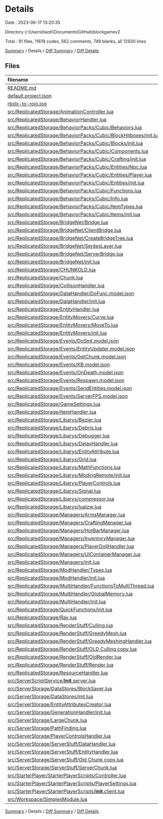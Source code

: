 # Details

Date : 2023-06-17 13:20:35

Directory c:\\Users\\haoti\\Documents\\GitHub\\blockgamev2

Total : 91 files,  11619 codes, 562 comments, 749 blanks, all 12930 lines

[Summary](results.md) / Details / [Diff Summary](diff.md) / [Diff Details](diff-details.md)

## Files
| filename | language | code | comment | blank | total |
| :--- | :--- | ---: | ---: | ---: | ---: |
| [README.md](/README.md) | Markdown | 12 | 0 | 5 | 17 |
| [default.project.json](/default.project.json) | JSON | 48 | 0 | 0 | 48 |
| [rbxlx-to-rojo.log](/rbxlx-to-rojo.log) | Log | 2 | 0 | 1 | 3 |
| [src/ReplicatedStorage/AnimationController.lua](/src/ReplicatedStorage/AnimationController.lua) | Lua | 72 | 0 | 0 | 72 |
| [src/ReplicatedStorage/BehaviorHandler.lua](/src/ReplicatedStorage/BehaviorHandler.lua) | Lua | 129 | 1 | 1 | 131 |
| [src/ReplicatedStorage/BehaviorPacks/Cubic/Behaviors.lua](/src/ReplicatedStorage/BehaviorPacks/Cubic/Behaviors.lua) | Lua | 79 | 1 | 0 | 80 |
| [src/ReplicatedStorage/BehaviorPacks/Cubic/BlockHitboxes/init.lua](/src/ReplicatedStorage/BehaviorPacks/Cubic/BlockHitboxes/init.lua) | Lua | 21 | 0 | 0 | 21 |
| [src/ReplicatedStorage/BehaviorPacks/Cubic/Blocks/init.lua](/src/ReplicatedStorage/BehaviorPacks/Cubic/Blocks/init.lua) | Lua | 85 | 0 | 13 | 98 |
| [src/ReplicatedStorage/BehaviorPacks/Cubic/Components.lua](/src/ReplicatedStorage/BehaviorPacks/Cubic/Components.lua) | Lua | 24 | 0 | 2 | 26 |
| [src/ReplicatedStorage/BehaviorPacks/Cubic/Crafting/init.lua](/src/ReplicatedStorage/BehaviorPacks/Cubic/Crafting/init.lua) | Lua | 34 | 0 | 4 | 38 |
| [src/ReplicatedStorage/BehaviorPacks/Cubic/Entities/Npc.lua](/src/ReplicatedStorage/BehaviorPacks/Cubic/Entities/Npc.lua) | Lua | 44 | 8 | 2 | 54 |
| [src/ReplicatedStorage/BehaviorPacks/Cubic/Entities/Player.lua](/src/ReplicatedStorage/BehaviorPacks/Cubic/Entities/Player.lua) | Lua | 34 | 0 | 4 | 38 |
| [src/ReplicatedStorage/BehaviorPacks/Cubic/Entities/init.lua](/src/ReplicatedStorage/BehaviorPacks/Cubic/Entities/init.lua) | Lua | 28 | 0 | 5 | 33 |
| [src/ReplicatedStorage/BehaviorPacks/Cubic/Functions.lua](/src/ReplicatedStorage/BehaviorPacks/Cubic/Functions.lua) | Lua | 133 | 1 | 3 | 137 |
| [src/ReplicatedStorage/BehaviorPacks/Cubic/Info.lua](/src/ReplicatedStorage/BehaviorPacks/Cubic/Info.lua) | Lua | 2 | 0 | 0 | 2 |
| [src/ReplicatedStorage/BehaviorPacks/Cubic/ItemTypes.lua](/src/ReplicatedStorage/BehaviorPacks/Cubic/ItemTypes.lua) | Lua | 65 | 2 | 3 | 70 |
| [src/ReplicatedStorage/BehaviorPacks/Cubic/Items/init.lua](/src/ReplicatedStorage/BehaviorPacks/Cubic/Items/init.lua) | Lua | 50 | 1 | 3 | 54 |
| [src/ReplicatedStorage/BridgeNet/Bridge.lua](/src/ReplicatedStorage/BridgeNet/Bridge.lua) | Lua | 16 | 0 | 2 | 18 |
| [src/ReplicatedStorage/BridgeNet/ClientBridge.lua](/src/ReplicatedStorage/BridgeNet/ClientBridge.lua) | Lua | 351 | 12 | 88 | 451 |
| [src/ReplicatedStorage/BridgeNet/CreateBridgeTree.lua](/src/ReplicatedStorage/BridgeNet/CreateBridgeTree.lua) | Lua | 34 | 1 | 9 | 44 |
| [src/ReplicatedStorage/BridgeNet/SerdesLayer.lua](/src/ReplicatedStorage/BridgeNet/SerdesLayer.lua) | Lua | 165 | 8 | 48 | 221 |
| [src/ReplicatedStorage/BridgeNet/ServerBridge.lua](/src/ReplicatedStorage/BridgeNet/ServerBridge.lua) | Lua | 636 | 24 | 126 | 786 |
| [src/ReplicatedStorage/BridgeNet/init.lua](/src/ReplicatedStorage/BridgeNet/init.lua) | Lua | 105 | 4 | 28 | 137 |
| [src/ReplicatedStorage/CHUNKOLD.lua](/src/ReplicatedStorage/CHUNKOLD.lua) | Lua | 133 | 8 | 1 | 142 |
| [src/ReplicatedStorage/Chunk.lua](/src/ReplicatedStorage/Chunk.lua) | Lua | 168 | 0 | 3 | 171 |
| [src/ReplicatedStorage/CollisonHandler.lua](/src/ReplicatedStorage/CollisonHandler.lua) | Lua | 672 | 53 | 20 | 745 |
| [src/ReplicatedStorage/DataHandler/DoFunc.model.json](/src/ReplicatedStorage/DataHandler/DoFunc.model.json) | JSON | 3 | 0 | 1 | 4 |
| [src/ReplicatedStorage/DataHandler/init.lua](/src/ReplicatedStorage/DataHandler/init.lua) | Lua | 136 | 5 | 3 | 144 |
| [src/ReplicatedStorage/EntityHandler.lua](/src/ReplicatedStorage/EntityHandler.lua) | Lua | 1,015 | 46 | 8 | 1,069 |
| [src/ReplicatedStorage/EntityMovers/Curve.lua](/src/ReplicatedStorage/EntityMovers/Curve.lua) | Lua | 80 | 7 | 1 | 88 |
| [src/ReplicatedStorage/EntityMovers/MoveTo.lua](/src/ReplicatedStorage/EntityMovers/MoveTo.lua) | Lua | 58 | 2 | 0 | 60 |
| [src/ReplicatedStorage/EntityMovers/init.lua](/src/ReplicatedStorage/EntityMovers/init.lua) | Lua | 5 | 0 | 0 | 5 |
| [src/ReplicatedStorage/Events/DoSmt.model.json](/src/ReplicatedStorage/Events/DoSmt.model.json) | JSON | 3 | 0 | 1 | 4 |
| [src/ReplicatedStorage/Events/EntityUpdater.model.json](/src/ReplicatedStorage/Events/EntityUpdater.model.json) | JSON | 3 | 0 | 1 | 4 |
| [src/ReplicatedStorage/Events/GetChunk.model.json](/src/ReplicatedStorage/Events/GetChunk.model.json) | JSON | 3 | 0 | 1 | 4 |
| [src/ReplicatedStorage/Events/KB.model.json](/src/ReplicatedStorage/Events/KB.model.json) | JSON | 3 | 0 | 1 | 4 |
| [src/ReplicatedStorage/Events/OnDeath.model.json](/src/ReplicatedStorage/Events/OnDeath.model.json) | JSON | 3 | 0 | 1 | 4 |
| [src/ReplicatedStorage/Events/Respawn.model.json](/src/ReplicatedStorage/Events/Respawn.model.json) | JSON | 3 | 0 | 1 | 4 |
| [src/ReplicatedStorage/Events/SendEntities.model.json](/src/ReplicatedStorage/Events/SendEntities.model.json) | JSON | 3 | 0 | 1 | 4 |
| [src/ReplicatedStorage/Events/ServerFPS.model.json](/src/ReplicatedStorage/Events/ServerFPS.model.json) | JSON | 3 | 0 | 1 | 4 |
| [src/ReplicatedStorage/GameSettings.lua](/src/ReplicatedStorage/GameSettings.lua) | Lua | 14 | 0 | 0 | 14 |
| [src/ReplicatedStorage/ItemHandler.lua](/src/ReplicatedStorage/ItemHandler.lua) | Lua | 89 | 0 | 1 | 90 |
| [src/ReplicatedStorage/Libarys/Bezier.lua](/src/ReplicatedStorage/Libarys/Bezier.lua) | Lua | 168 | 49 | 87 | 304 |
| [src/ReplicatedStorage/Libarys/Debris.lua](/src/ReplicatedStorage/Libarys/Debris.lua) | Lua | 40 | 0 | 0 | 40 |
| [src/ReplicatedStorage/Libarys/Debugger.lua](/src/ReplicatedStorage/Libarys/Debugger.lua) | Lua | 25 | 9 | 0 | 34 |
| [src/ReplicatedStorage/Libarys/DelayHandler.lua](/src/ReplicatedStorage/Libarys/DelayHandler.lua) | Lua | 47 | 0 | 1 | 48 |
| [src/ReplicatedStorage/Libarys/EntityAttribute.lua](/src/ReplicatedStorage/Libarys/EntityAttribute.lua) | Lua | 90 | 0 | 1 | 91 |
| [src/ReplicatedStorage/Libarys/Grid.lua](/src/ReplicatedStorage/Libarys/Grid.lua) | Lua | 22 | 0 | 1 | 23 |
| [src/ReplicatedStorage/Libarys/MathFunctions.lua](/src/ReplicatedStorage/Libarys/MathFunctions.lua) | Lua | 111 | 2 | 2 | 115 |
| [src/ReplicatedStorage/Libarys/ModingRemote/init.lua](/src/ReplicatedStorage/Libarys/ModingRemote/init.lua) | Lua | 56 | 0 | 1 | 57 |
| [src/ReplicatedStorage/Libarys/PlayerControls.lua](/src/ReplicatedStorage/Libarys/PlayerControls.lua) | Lua | 63 | 0 | 5 | 68 |
| [src/ReplicatedStorage/Libarys/Signal.lua](/src/ReplicatedStorage/Libarys/Signal.lua) | Lua | 58 | 1 | 17 | 76 |
| [src/ReplicatedStorage/Libarys/compressor.lua](/src/ReplicatedStorage/Libarys/compressor.lua) | Lua | 169 | 2 | 12 | 183 |
| [src/ReplicatedStorage/Libarys/lualzw.lua](/src/ReplicatedStorage/Libarys/lualzw.lua) | Lua | 146 | 1 | 18 | 165 |
| [src/ReplicatedStorage/Managers/ArmsManager.lua](/src/ReplicatedStorage/Managers/ArmsManager.lua) | Lua | 168 | 1 | 1 | 170 |
| [src/ReplicatedStorage/Managers/CraftingManager.lua](/src/ReplicatedStorage/Managers/CraftingManager.lua) | Lua | 145 | 3 | 3 | 151 |
| [src/ReplicatedStorage/Managers/HotBarManager.lua](/src/ReplicatedStorage/Managers/HotBarManager.lua) | Lua | 68 | 0 | 0 | 68 |
| [src/ReplicatedStorage/Managers/InventoryManager.lua](/src/ReplicatedStorage/Managers/InventoryManager.lua) | Lua | 143 | 7 | 3 | 153 |
| [src/ReplicatedStorage/Managers/PlayerDollHandler.lua](/src/ReplicatedStorage/Managers/PlayerDollHandler.lua) | Lua | 38 | 0 | 1 | 39 |
| [src/ReplicatedStorage/Managers/UIContainerManager.lua](/src/ReplicatedStorage/Managers/UIContainerManager.lua) | Lua | 270 | 2 | 7 | 279 |
| [src/ReplicatedStorage/Managers/init.lua](/src/ReplicatedStorage/Managers/init.lua) | Lua | 11 | 0 | 0 | 11 |
| [src/ReplicatedStorage/ModHandler/Types.lua](/src/ReplicatedStorage/ModHandler/Types.lua) | Lua | 148 | 8 | 27 | 183 |
| [src/ReplicatedStorage/ModHandler/init.lua](/src/ReplicatedStorage/ModHandler/init.lua) | Lua | 55 | 0 | 1 | 56 |
| [src/ReplicatedStorage/MultiHandler/FunctionsToMultiThread.lua](/src/ReplicatedStorage/MultiHandler/FunctionsToMultiThread.lua) | Lua | 133 | 2 | 4 | 139 |
| [src/ReplicatedStorage/MultiHandler/GlobalMemory.lua](/src/ReplicatedStorage/MultiHandler/GlobalMemory.lua) | Lua | 35 | 0 | 1 | 36 |
| [src/ReplicatedStorage/MultiHandler/init.lua](/src/ReplicatedStorage/MultiHandler/init.lua) | Lua | 221 | 14 | 4 | 239 |
| [src/ReplicatedStorage/QuickFunctions/init.lua](/src/ReplicatedStorage/QuickFunctions/init.lua) | Lua | 440 | 15 | 4 | 459 |
| [src/ReplicatedStorage/Ray.lua](/src/ReplicatedStorage/Ray.lua) | Lua | 97 | 1 | 0 | 98 |
| [src/ReplicatedStorage/RenderStuff/Culling.lua](/src/ReplicatedStorage/RenderStuff/Culling.lua) | Lua | 72 | 2 | 2 | 76 |
| [src/ReplicatedStorage/RenderStuff/GreedyMesh.lua](/src/ReplicatedStorage/RenderStuff/GreedyMesh.lua) | Lua | 222 | 6 | 0 | 228 |
| [src/ReplicatedStorage/RenderStuff/GreedyMeshingHandler.lua](/src/ReplicatedStorage/RenderStuff/GreedyMeshingHandler.lua) | Lua | 13 | 1 | 12 | 26 |
| [src/ReplicatedStorage/RenderStuff/OLD Culling copy.lua](/src/ReplicatedStorage/RenderStuff/OLD%20Culling%20copy.lua) | Lua | 129 | 5 | 2 | 136 |
| [src/ReplicatedStorage/RenderStuff/OldRender.lua](/src/ReplicatedStorage/RenderStuff/OldRender.lua) | Lua | 408 | 34 | 6 | 448 |
| [src/ReplicatedStorage/RenderStuff/Render.lua](/src/ReplicatedStorage/RenderStuff/Render.lua) | Lua | 406 | 32 | 7 | 445 |
| [src/ReplicatedStorage/ResourceHandler.lua](/src/ReplicatedStorage/ResourceHandler.lua) | Lua | 87 | 6 | 2 | 95 |
| [src/ServerScriptService/__Init__.server.lua](/src/ServerScriptService/__Init__.server.lua) | Lua | 170 | 13 | 9 | 192 |
| [src/ServerStorage/DataStores/BlockSaver.lua](/src/ServerStorage/DataStores/BlockSaver.lua) | Lua | 88 | 1 | 0 | 89 |
| [src/ServerStorage/DataStores/init.lua](/src/ServerStorage/DataStores/init.lua) | Lua | 2 | 0 | 1 | 3 |
| [src/ServerStorage/EntityAttributesCreator.lua](/src/ServerStorage/EntityAttributesCreator.lua) | Lua | 209 | 1 | 2 | 212 |
| [src/ServerStorage/GenerationHandler/init.lua](/src/ServerStorage/GenerationHandler/init.lua) | Lua | 158 | 16 | 7 | 181 |
| [src/ServerStorage/LargeChunk.lua](/src/ServerStorage/LargeChunk.lua) | Lua | 54 | 0 | 1 | 55 |
| [src/ServerStorage/PathFinding.lua](/src/ServerStorage/PathFinding.lua) | Lua | 253 | 26 | 13 | 292 |
| [src/ServerStorage/PlayerControlsHandler.lua](/src/ServerStorage/PlayerControlsHandler.lua) | Lua | 35 | 0 | 2 | 37 |
| [src/ServerStorage/ServerStuff/DataHandler.lua](/src/ServerStorage/ServerStuff/DataHandler.lua) | Lua | 82 | 56 | 3 | 141 |
| [src/ServerStorage/ServerStuff/EntityHandler.lua](/src/ServerStorage/ServerStuff/EntityHandler.lua) | Lua | 305 | 3 | 2 | 310 |
| [src/ServerStorage/ServerStuff/Old Chunk copy.lua](/src/ServerStorage/ServerStuff/Old%20Chunk%20copy.lua) | Lua | 154 | 32 | 7 | 193 |
| [src/ServerStorage/ServerStuff/ServerChunk.lua](/src/ServerStorage/ServerStuff/ServerChunk.lua) | Lua | 148 | 0 | 5 | 153 |
| [src/StarterPlayer/StarterPlayerScripts/Controller.lua](/src/StarterPlayer/StarterPlayerScripts/Controller.lua) | Lua | 461 | 16 | 7 | 484 |
| [src/StarterPlayer/StarterPlayerScripts/PlayerSettings.lua](/src/StarterPlayer/StarterPlayerScripts/PlayerSettings.lua) | Lua | 0 | 0 | 1 | 1 |
| [src/StarterPlayer/StarterPlayerScripts/__init__.client.lua](/src/StarterPlayer/StarterPlayerScripts/__init__.client.lua) | Lua | 377 | 8 | 6 | 391 |
| [src/Workspace/SimplexModule.lua](/src/Workspace/SimplexModule.lua) | Lua | 253 | 3 | 58 | 314 |

[Summary](results.md) / Details / [Diff Summary](diff.md) / [Diff Details](diff-details.md)